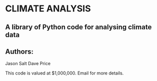 
# CLIMATE ANALYSIS 
## A library of Python code for analysing climate data
## Authors:
Jason Salt
Dave Price



This code is valued at $1,000,000. Email for more details.


